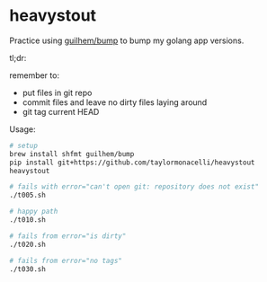 # heavystout
Practice using [guilhem/bump](https://github.com/guilhem/bump?tab=readme-ov-file#bump) to bump my golang app versions.

tl;dr:

remember to:
- put files in git repo
- commit files and leave no dirty files laying around
- git tag current HEAD

Usage:

```bash
# setup
brew install shfmt guilhem/bump
pip install git+https://github.com/taylormonacelli/heavystout
heavystout

# fails with error="can't open git: repository does not exist"
./t005.sh

# happy path
./t010.sh

# fails from error="is dirty"
./t020.sh

# fails from error="no tags"
./t030.sh
```
